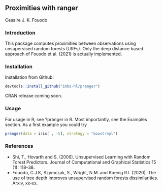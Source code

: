 ## Proximities with ranger
Cesaire J. K. Fouodo

### Introduction
This package computes proximities between observations using unsupervised random forests (URFs). Only the deep distance based approach of Fouodo et al. (2021) is actually implemented.

### Installation
Installation from Github:
```R
devtools::install_github("imbs-hl/pranger")
```

CRAN release coming soon.

### Usage
For usage in R, see ?pranger in R. Most importantly, see the Examples section. As a first example you could try 

```R  
pranger(data = iris[ , -5], strategy = "boostrepl")
```

### References
* Shi, T., Hovarth and S. (2006). Unsupervised Learning with Random Forest Predictors. Journal of Computational and Graphical Statistics 15 (1): 118–38.
* Fouodo, C.J.K, Szymczak, S., Wright, N.M. and Koenig R.I. (2020). The use of tree depth improves unsupervised random forests dissimilarities. Arxiv, xx-xx.
